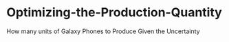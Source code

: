 # Optimizing-the-Production-Quantity
How many units of Galaxy Phones to Produce Given the Uncertainty
